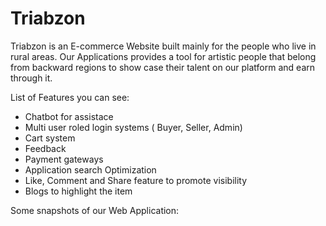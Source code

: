 # Triabzon
Triabzon is an E-commerce Website built mainly for the people who live in rural areas. Our Applications provides a tool for artistic people that belong from backward regions
to show case their talent on our platform and earn through it.

List of Features you can see:
  -  Chatbot for assistace
  -  Multi user roled login systems ( Buyer, Seller, Admin)
  -  Cart system
  -  Feedback 
  -  Payment gateways
  -  Application search Optimization
  -  Like, Comment and Share feature to  promote visibility
  -  Blogs to highlight the item
  
Some snapshots of our Web Application:

